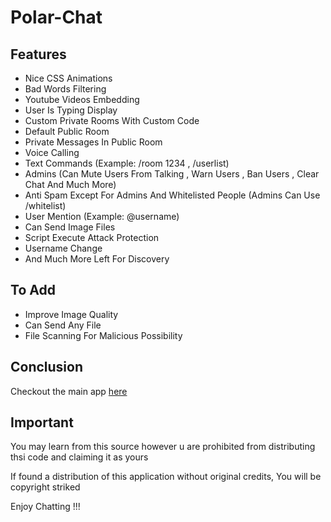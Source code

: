 # Polar-Chat
## Features
* Nice CSS Animations
* Bad Words Filtering
* Youtube Videos Embedding
* User Is Typing Display
* Custom Private Rooms With Custom Code
* Default Public Room
* Private Messages In Public Room
* Voice Calling
* Text Commands (Example: /room 1234 , /userlist)
* Admins (Can Mute Users From Talking , Warn Users , Ban Users , Clear Chat And Much More)
* Anti Spam Except For Admins And Whitelisted People (Admins Can Use /whitelist)
* User Mention (Example: @username)
* Can Send Image Files
* Script Execute Attack Protection
* Username Change
* And Much More Left For Discovery

## To Add
* Improve Image Quality
* Can Send Any File
* File Scanning For Malicious Possibility

## Conclusion
Checkout the main app [here](https://polar-chatty.polar-69.repl.co/)

## Important
You may learn from this source however u are prohibited from distributing thsi code and claiming it as yours

If found a distribution of this application without original credits, You will be copyright striked

Enjoy Chatting !!!
